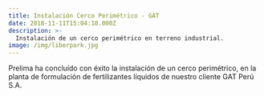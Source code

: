 ```yaml
---
title: Instalación Cerco Perimétrico - GAT
date: 2018-11-11T15:04:10.000Z
description: >-
  Instalación de un cerco perimétrico en terreno industrial.
image: /img/liberpark.jpg
---
```


Prelima ha concluído con éxito la instalación de un cerco perimétrico, en la planta de formulación de fertilizantes líquidos de nuestro cliente GAT Perú S.A.
